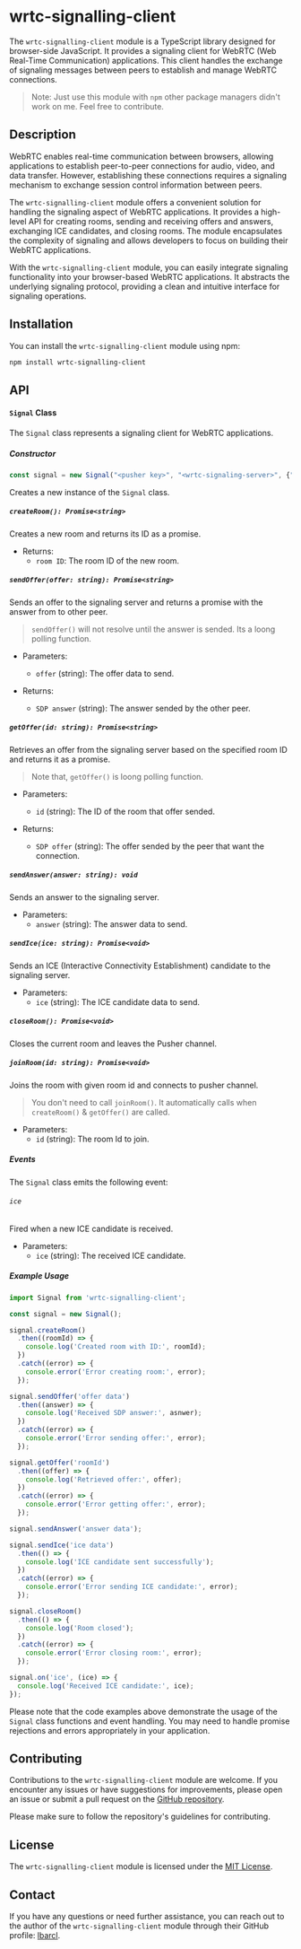 # wrtc-signalling-client

The `wrtc-signalling-client` module is a TypeScript library designed for browser-side JavaScript. It provides a signaling client for WebRTC (Web Real-Time Communication) applications. This client handles the exchange of signaling messages between peers to establish and manage WebRTC connections.

> Note: Just use this module with `npm` other package managers didn't work on me.
> Feel free to contribute. 

## Description

WebRTC enables real-time communication between browsers, allowing applications to establish peer-to-peer connections for audio, video, and data transfer. However, establishing these connections requires a signaling mechanism to exchange session control information between peers.

The `wrtc-signalling-client` module offers a convenient solution for handling the signaling aspect of WebRTC applications. It provides a high-level API for creating rooms, sending and receiving offers and answers, exchanging ICE candidates, and closing rooms. The module encapsulates the complexity of signaling and allows developers to focus on building their WebRTC applications.

With the `wrtc-signalling-client` module, you can easily integrate signaling functionality into your browser-based WebRTC applications. It abstracts the underlying signaling protocol, providing a clean and intuitive interface for signaling operations.

## Installation

You can install the `wrtc-signalling-client` module using npm:

```bash
npm install wrtc-signalling-client
```

## API

#### `Signal` Class

The `Signal` class represents a signaling client for WebRTC applications.

##### Constructor

```typescript
const signal = new Signal("<pusher key>", "<wrtc-signaling-server>", {"pusher": "options"});
```

Creates a new instance of the `Signal` class.

##### `createRoom(): Promise<string>`

Creates a new room and returns its ID as a promise.

- Returns:
  - `room ID`: The room ID of the new room.

##### `sendOffer(offer: string): Promise<string>`

Sends an offer to the signaling server and returns a promise with the answer from to other peer.
> `sendOffer()` will not resolve until the answer is sended.
> Its a loong polling function.

- Parameters:
  - `offer` (string): The offer data to send.

- Returns:
  - `SDP answer` (string): The answer sended by the other peer.

##### `getOffer(id: string): Promise<string>`

Retrieves an offer from the signaling server based on the specified room ID and returns it as a promise.
> Note that, `getOffer()` is loong polling function.

- Parameters:
  - `id` (string): The ID of the room that offer sended.

- Returns:
  - `SDP offer` (string): The offer sended by the peer that want the connection.

##### `sendAnswer(answer: string): void`

Sends an answer to the signaling server.

- Parameters:
  - `answer` (string): The answer data to send.

##### `sendIce(ice: string): Promise<void>`

Sends an ICE (Interactive Connectivity Establishment) candidate to the signaling server.

- Parameters:
  - `ice` (string): The ICE candidate data to send.

##### `closeRoom(): Promise<void>`

Closes the current room and leaves the Pusher channel.

##### `joinRoom(id: string): Promise<void>`

Joins the room with given room id and connects to pusher channel.
> You don't need to call `joinRoom()`. It automatically calls when `createRoom()` & `getOffer()` are called.

- Parameters:
  - `id` (string): The room Id to join.

##### Events

The `Signal` class emits the following event:

###### `ice`

Fired when a new ICE candidate is received.

- Parameters:
  - `ice` (string): The received ICE candidate.

##### Example Usage

```typescript
import Signal from 'wrtc-signalling-client';

const signal = new Signal();

signal.createRoom()
  .then((roomId) => {
    console.log('Created room with ID:', roomId);
  })
  .catch((error) => {
    console.error('Error creating room:', error);
  });

signal.sendOffer('offer data')
  .then((answer) => {
    console.log('Received SDP answer:', asnwer);
  })
  .catch((error) => {
    console.error('Error sending offer:', error);
  });

signal.getOffer('roomId')
  .then((offer) => {
    console.log('Retrieved offer:', offer);
  })
  .catch((error) => {
    console.error('Error getting offer:', error);
  });

signal.sendAnswer('answer data');

signal.sendIce('ice data')
  .then(() => {
    console.log('ICE candidate sent successfully');
  })
  .catch((error) => {
    console.error('Error sending ICE candidate:', error);
  });

signal.closeRoom()
  .then(() => {
    console.log('Room closed');
  })
  .catch((error) => {
    console.error('Error closing room:', error);
  });

signal.on('ice', (ice) => {
  console.log('Received ICE candidate:', ice);
});
```

Please note that the code examples above demonstrate the usage of the `Signal` class functions and event handling. You may need to handle promise rejections and errors appropriately in your application.

## Contributing

Contributions to the `wrtc-signalling-client` module are welcome. If you encounter any issues or have suggestions for improvements, please open an issue or submit a pull request on the [GitHub repository](https://github.com/lbarcl/wrtc-signalling-client).

Please make sure to follow the repository's guidelines for contributing.

## License

The `wrtc-signalling-client` module is licensed under the [MIT License](https://github.com/lbarcl/wrtc-signalling-client/blob/master/LICENSE).

## Contact

If you have any questions or need further assistance, you can reach out to the author of the `wrtc-signalling-client` module through their GitHub profile: [lbarcl](https://github.com/lbarcl).
